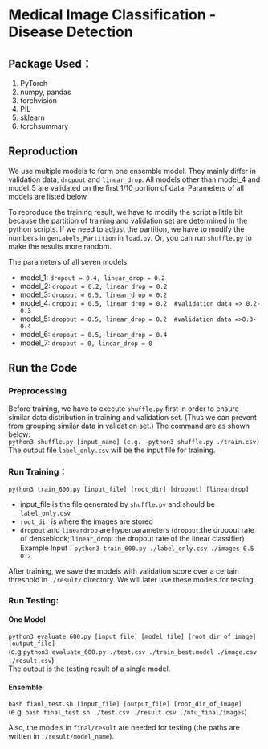 # Medical Image Classification - Disease Detection

## Package Used：
1. PyTorch
2. numpy, pandas
3. torchvision
4. PIL
5. sklearn
6. torchsummary

## Reproduction
We use multiple models to form one ensemble model. They mainly differ in validation data, `dropout` and `linear_drop`. All models other than model_4 and model_5 are validated on the first 1/10 portion of data. Parameters of all models are listed below.  
  
To reproduce the training result, we have to modify the script a little bit because the partition of training and validation set are determined in the python scripts. If we need to adjust the partition, we have to modify the numbers in `genLabels_Partition` in `load.py`. Or, you can run `shuffle.py` to make the results more random.  

<!---
若要reproduce training結果，我們是使用多個model ensemble的結果，其中有變動的參數包刮`dropout`、`linear_drop`、以及validation set的不同(讓機器可以看到不同的training data)。我們除了model4跟model5，都是取整個dataset最前面的1/10做validation，而model_4是取第二個1/10，model_5是取第三個1/10。因為validation set的調整是寫死在讀檔的python script裡面的，如果要調整的話可能就要去`load.py`的`genLabels_Partition`調整裡面的數字。或者，如果再跑一次`shuffle.py`也可以讓結果更random。 )
-->
  
The parameters of all seven models:
<!---
共有7個model，其參數分別如下：
-->
- model_1: `dropout = 0.4, linear_drop = 0.2`
- model_2: `dropout = 0.2, linear_drop = 0.2`
- model_3: `dropout = 0.5, linear_drop = 0.2`
- model_4: `dropout = 0.5, linear_drop = 0.2  #validation data => 0.2-0.3`
- model_5: `dropout = 0.5, linear_drop = 0.2  #validation data =>0.3-0.4`
- model_6: `dropout = 0.5, linear_drop = 0.4`
- model_7: `dropout = 0, linear_drop = 0`

## Run the Code
### Preprocessing
Before training, we have to execute `shuffle.py` first in order to ensure similar data distribution in training and validation set. (Thus we can prevent from grouping similar data in validation set.) The command are as shown below:  
`python3 shuffle.py [input_name] (e.g. -python3 shuffle.py ./train.csv)`  
The output file `label_only.csv` will be the input file for training.    

<!---
在執行training之前，需要先執行`shuffle.py`，我們會將data打散，以免validation set都取到差不多的image。指令如下：  
`python3 shuffle.py [input_name] (e.g. -python3 shuffle.py ./train.csv)`  
輸出會叫做`label_only.csv`，之後會當成training的輸入。  )
  -->
### Run Training：
`python3 train_600.py [input_file] [root_dir] [dropout] [lineardrop] `
- input_file is the file generated by `shuffle.py` and should be `label_only.csv`
- `root_dir` is where the images are stored
- `dropout` and `lineardrop` are hyperparameters (`dropout`:the dropout rate of denseblock; `linear_drop`: the dropout rate of the linear classifier)
Example Input：`python3 train_600.py ./label_only.csv ./images 0.5 0.2` 

After training, we save the models with validation score over a certain threshold in `./result/` directory. We will later use these models for testing.  

<!---
執行Training：
`python3 train_600.py [input_file] [root_dir] [dropout] [lineardrop] `  
(input_file代表前面經過shuffle.py產生的檔案，應為label_only.csv，root_dir代表的是圖片所在的位置，dropout跟lineardrop是可以調的參數。dropout代表denseblock的dropout rate，linear_drop代表linear classifier的dropout rate。  
範例輸入：python3 train_600.py ./label_only.csv ./images 0.5 0.2 )  
訓練之後我們根據validation score，將表現通過一定標準的model存在./result資料夾內，供之後testing使用。  
)
-->
### Run Testing:
#### One Model
`python3 evaluate_600.py [input_file] [model_file] [root_dir_of_image] [output_file]`  
(e.g `python3 evaluate_600.py ./test.csv ./train_best.model ./image.csv ./result.csv`)  
The output is the testing result of a single model. 
#### Ensemble
`bash fianl_test.sh [input_file] [output_file] [root_dir_of_image]`  
(e.g. `bash final_test.sh ./test.csv ./result.csv ./ntu_final/images`)  
  
Also, the models in `final/result` are needed for testing (the paths are written in `./result/model_name`).  
<!---
另外，會需要用到final/result裡面的7個model(路徑是寫死在./result/mdoel_name)，可能需要cd進檔案夾做reproduce。
執行testing：(one_model)
python3 evaluate_600.py [input_file] [model_file] [root_dir_of_image] [output_file] 
(e.g python3 evaluate_600.py ./test.csv ./train_best.model ./image.csv ./result.csv)
輸出即為單一model所產生的testing結果。
執行testing：(ensemble)
bash fianl_test.sh [input_file] [output_file] [root_dir_of_image]
(e.g. bash final_test.sh ./test.csv ./result.csv ./ntu_final/images)
另外，會需要用到final/result裡面的7個model(路徑是寫死在./result/mdoel_name)，可能需要cd進檔案夾做reproduce。
)
-->
